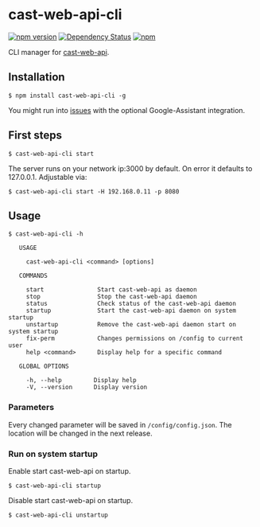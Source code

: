 # cast-web-api-cli
[![npm version](https://badge.fury.io/js/cast-web-api-cli.svg)](https://badge.fury.io/js/cast-web-api-cli)
[![Dependency Status](https://img.shields.io/david/vervallsweg/cast-web-api-cli.svg)](https://david-dm.org/vervallsweg/cast-web-api-cli)
[![npm](https://img.shields.io/npm/dm/cast-web-api-cli.svg?maxAge=2592000)]()

CLI manager for [cast-web-api](https://github.com/vervallsweg/cast-web-api).

## Installation
	$ npm install cast-web-api-cli -g

You might run into [issues](https://github.com/vervallsweg/cast-web-api/issues/79) with the optional Google-Assistant integration.

## First steps
    $ cast-web-api-cli start

The server runs on your network ip:3000 by default. On error it defaults to 127.0.0.1. Adjustable via:

	$ cast-web-api-cli start -H 192.168.0.11 -p 8080

## Usage

    $ cast-web-api-cli -h
    
       USAGE
    
         cast-web-api-cli <command> [options]
    
       COMMANDS
    
         start               Start cast-web-api as daemon           
         stop                Stop the cast-web-api daemon           
         status              Check status of the cast-web-api daemon
         startup             Start the cast-web-api daemon on system startup      
         unstartup           Remove the cast-web-api daemon start on system startup
         fix-perm            Changes permissions on /config to current user
         help <command>      Display help for a specific command    
    
       GLOBAL OPTIONS
    
         -h, --help         Display help                                      
         -V, --version      Display version

### Parameters

Every changed parameter will be saved in `/config/config.json`. The location will be changed in the next release.

### Run on system startup

Enable start cast-web-api on startup.

    $ cast-web-api-cli startup
    
Disable start cast-web-api on startup.

    $ cast-web-api-cli unstartup
